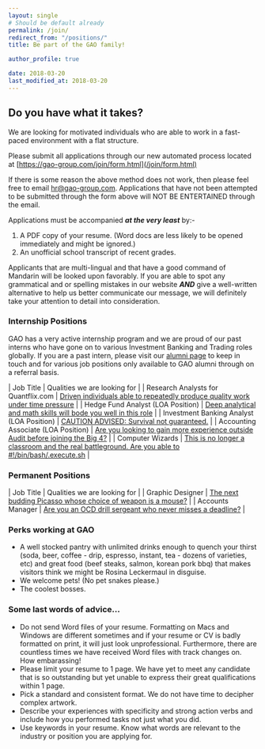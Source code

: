 ```yaml
---
layout: single
# Should be default already 
permalink: /join/
redirect_from: "/positions/"
title: Be part of the GAO family!

author_profile: true

date: 2018-03-20
last_modified_at: 2018-03-20
---
```


## Do you have what it takes?

We are looking for motivated individuals who are able to work in a fast-paced environment with a flat structure.

Please submit all applications through our new automated process located at [https://gao-group.com/join/form.html](/join/form.html)

If there is some reason the above method does not work, then please feel free to email hr@gao-group.com.  Applications that have not been attempted to be submitted through the form above will NOT BE ENTERTAINED through the email.

Applications must be accompanied _**at the very least**_ by:-
1. A PDF copy of your resume. (Word docs are less likely to be opened immediately and might be ignored.)
2. An unofficial school transcript of recent grades.

Applicants that are multi-lingual and that have a good command of Mandarin will be looked upon favorably.  If you are able to spot any grammatical and or spelling mistakes in our website _**AND**_ give a well-written alternative to help us better communicate our message, we will definitely take your attention to detail into consideration. 

### Internship Positions

GAO has a very active internship program and we are proud of our past interns who have gone on to various Investment Banking and Trading roles globally.  If you are a past intern,
please visit our [alumni page](http://alum.gao-group.com) to keep in touch and for various job positions only available to GAO alumni through on a referral basis. 

| Job Title                                  | Qualities we are looking for                          |
| Research Analysts for Quantflix.com | [Driven individuals able to repeatedly produce quality work under time pressure](/positions/1st_Year_Research_Analysts/) |
| Hedge Fund Analyst (LOA Position) | [Deep analytical and math skills will bode you well in this role](/positions/Hedge_Fund_Analyst/) |
| Investment Banking Analyst (LOA Position) | [CAUTION ADVISED: Survival not guaranteed.](/positions/Investment_Banking_Analyst/) |
| Accounting Associate (LOA Position) | [Are you looking to gain more experience outside Audit before joining the Big 4?](/positions/Accounting_Associate/) |
| Computer Wizards | [This is no longer a classroom and the real battleground. Are you able to #!/bin/bash/.execute.sh](/positions/Computer_Wizards/) |

### Permanent Positions

| Job Title                                   | Qualities we are looking for                          |
| Graphic Designer | [The next budding Picasso whose choice of weapon is a mouse?](/positions/Graphic_Designer/) | 
| Accounts Manager | [Are you an OCD drill sergeant who never misses a deadline?](/positions/Accounts_Manager/) |

### Perks working at GAO

* A well stocked pantry with unlimited drinks enough to quench your thirst (soda, beer, coffee - drip, espresso, instant, tea - dozens of varieties, etc) and great food (beef steaks, salmon, korean pork bbq) that makes visitors think we might be Rosina Leckermaul in disguise.
* We welcome pets! (No pet snakes please.)
* The coolest bosses.

### Some last words of advice...

* Do not send Word files of your resume.  Formatting on Macs and Windows are different sometimes and if your resume or CV is badly formatted on print, it will just look unprofessional.  Furthermore, there are countless times we have received Word files with track changes on.  How embarassing!
* Please limit your resume to 1 page.  We have yet to meet any candidate that is so outstanding but yet unable to express their great qualifications within 1 page.
* Pick a standard and consistent format.  We do not have time to decipher complex artwork.
* Describe your experiences with specificity and strong action verbs and include how you performed tasks not just what you did.
* Use keywords in your resume. Know what words are relevant to the industry or position you are applying for.





